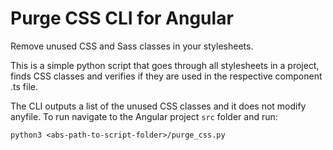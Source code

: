 # Purge CSS CLI for Angular

Remove unused CSS and Sass classes in your stylesheets.

This is a simple python script that goes through all stylesheets in a project, finds CSS classes and verifies if they are used in the respective component .ts file.

The CLI outputs a list of the unused CSS classes and it does not modify anyfile. To run navigate to the Angular project `src` folder and run:

```
python3 <abs-path-to-script-folder>/purge_css.py
```
